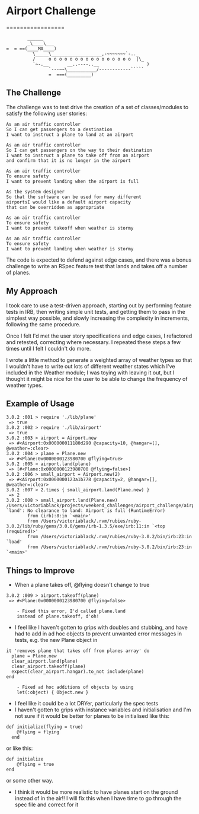 # Airport Challenge
=================

```
        ______
        _\____\___
=  = ==(____MA____)
          \_____\___________________,-~~~~~~~`-.._
          /     o o o o o o o o o o o o o o o o  |\_
          `~-.__       __..----..__                  )
                `---~~\___________/------------`````
                =  ===(_________)

```
## The Challenge
The challenge was to test drive the creation of a set of 
classes/modules to satisfy the following user stories:

```
As an air traffic controller 
So I can get passengers to a destination 
I want to instruct a plane to land at an airport

As an air traffic controller 
So I can get passengers on the way to their destination 
I want to instruct a plane to take off from an airport 
and confirm that it is no longer in the airport

As an air traffic controller 
To ensure safety 
I want to prevent landing when the airport is full 

As the system designer
So that the software can be used for many different 
airportsI would like a default airport capacity 
that can be overridden as appropriate

As an air traffic controller 
To ensure safety 
I want to prevent takeoff when weather is stormy 

As an air traffic controller 
To ensure safety 
I want to prevent landing when weather is stormy
```
The code is expected to defend against edge cases, 
and there was a bonus challenge to write an RSpec 
feature test that lands and takes off a number of planes.

## My Approach

I took care to use a test-driven approach, starting out 
by performing feature tests in IRB, then writing simple 
unit tests, and getting them to pass in the simplest 
way possible, and slowly increasing the complexity 
in increments, following the same procedure.

Once I felt I'd met the user story specifications 
and edge cases, I refactored and retested, 
correcting where necessary. 
I repeated these steps a few times until I felt I 
couldn't do more.

I wrote a little method to generate a weighted array 
of weather types so that I wouldn't have to
write out lots of different weather states
which I've included in the Weather module;
I was toying with leaving it out, but I thought 
it might be nice for the user to be able to change 
the frequency of weather types.

## Example of Usage
```
3.0.2 :001 > require './lib/plane'
 => true 
3.0.2 :002 > require './lib/airport'
 => true 
3.0.2 :003 > airport = Airport.new
 => #<Airport:0x000000011180d290 @capacity=10, @hangar=[], @weather=:clear> 
3.0.2 :004 > plane = Plane.new
 => #<Plane:0x0000000123980700 @flying=true> 
3.0.2 :005 > airport.land(plane)
 => [#<Plane:0x0000000123980700 @flying=false>] 
3.0.2 :006 > small_airport = Airport.new(2)
 => #<Airport:0x0000000123a1b778 @capacity=2, @hangar=[], @weather=:clear> 
3.0.2 :007 > 2.times { small_airport.land(Plane.new) }
 => 2 
3.0.2 :008 > small_airport.land(Plane.new)
/Users/victoriablack/projects/weekend_challenges/airport_challenge/airport_challenge/lib/airport.rb:37:in `land': No clearance to land: Airport is full (RuntimeError)
        from (irb):8:in `<main>'
        from /Users/victoriablack/.rvm/rubies/ruby-3.0.2/lib/ruby/gems/3.0.0/gems/irb-1.3.5/exe/irb:11:in `<top (required)>'
        from /Users/victoriablack/.rvm/rubies/ruby-3.0.2/bin/irb:23:in `load'
        from /Users/victoriablack/.rvm/rubies/ruby-3.0.2/bin/irb:23:in `<main>'
```

## Things to Improve

- When a plane takes off, @flying doesn't change to true
```
3.0.2 :009 > airport.takeoff(plane)
 => #<Plane:0x0000000123980700 @flying=false>
```
        - Fixed this error, I'd called plane.land 
        instead of plane.takeoff, d'oh!
- I feel like I haven't gotten to grips with doubles 
and stubbing, and have had to add in ad hoc objects 
to prevent unwanted error messages in tests, 
e.g. the new Plane object in
```
it 'removes plane that takes off from planes array' do
  plane = Plane.new
  clear_airport.land(plane)
  clear_airport.takeoff(plane)
  expect(clear_airport.hangar).to_not include(plane)
end
```
        - Fixed ad hoc additions of objects by using 
        let(:object) { Object.new }
- I feel like it could be a lot DRYer, particularly 
the spec tests
- I haven't gotten to grips with instance variables
and initialisation and I'm not sure if it would be
better for planes to be initialised like this:
```
def initialize(flying = true)
    @flying = flying
  end
```
or like this:
```
def initialize
    @flying = true
end
```
or some other way.
- I think it would be more realistic to have planes
start on the ground instead of in the air!! 
I will fix this when I have time to go through
the spec file and correct for it
